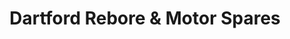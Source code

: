 ---
title: "Dartford Rebore & Motor Spares"
url: /dartford/dartford-rebore-and-motor-spares/
shop: car repair
---